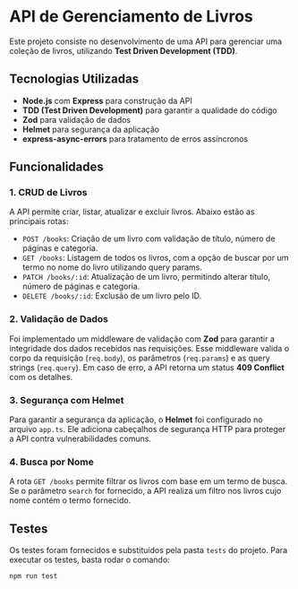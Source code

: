 # API de Gerenciamento de Livros

Este projeto consiste no desenvolvimento de uma API para gerenciar uma coleção de livros, utilizando **Test Driven Development (TDD)**.

## Tecnologias Utilizadas

- **Node.js** com **Express** para construção da API
- **TDD (Test Driven Development)** para garantir a qualidade do código
- **Zod** para validação de dados
- **Helmet** para segurança da aplicação
- **express-async-errors** para tratamento de erros assíncronos

## Funcionalidades

### 1. CRUD de Livros
A API permite criar, listar, atualizar e excluir livros. Abaixo estão as principais rotas:

- `POST /books`: Criação de um livro com validação de título, número de páginas e categoria.
- `GET /books`: Listagem de todos os livros, com a opção de buscar por um termo no nome do livro utilizando query params.
- `PATCH /books/:id`: Atualização de um livro, permitindo alterar título, número de páginas e categoria.
- `DELETE /books/:id`: Exclusão de um livro pelo ID.

### 2. Validação de Dados
Foi implementado um middleware de validação com **Zod** para garantir a integridade dos dados recebidos nas requisições. Esse middleware valida o corpo da requisição (`req.body`), os parâmetros (`req.params`) e as query strings (`req.query`). Em caso de erro, a API retorna um status **409 Conflict** com os detalhes.

### 3. Segurança com Helmet
Para garantir a segurança da aplicação, o **Helmet** foi configurado no arquivo `app.ts`. Ele adiciona cabeçalhos de segurança HTTP para proteger a API contra vulnerabilidades comuns.

### 4. Busca por Nome
A rota `GET /books` permite filtrar os livros com base em um termo de busca. Se o parâmetro `search` for fornecido, a API realiza um filtro nos livros cujo nome contém o termo fornecido.

## Testes
Os testes foram fornecidos e substituídos pela pasta `tests` do projeto. Para executar os testes, basta rodar o comando:

```bash
npm run test